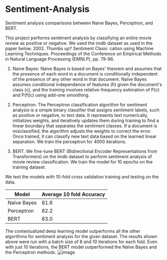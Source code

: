 # Sentiment-Analysis
Sentiment analysis comparisons between Naive Bayes, Perceptron, and BERT. 

This project performs sentiment analysis by classifying an entire movie review as positive or negative. We used the imdb dataset as used in the paper below.
2002. Thumbs up? Sentiment Classi cation using Machine Learning Techniques. Proceedings of the Conference on Empirical Methods in Natural Language Processing (EMNLP), pp. 79-86.

1. Naive Bayes: Naive Bayes is based on Bayes' theorem and assumes that the presence of each word in a document is conditionally independent of the presence of any other word in that document. Naive Bayes assumes conditional independence of features (fi) given the document's class (c), and the training involves relative-frequency estimation of P(c) and P(fi|c) using add-one smoothing. 

2. Perceptron: The Perceptron classification algorithm for sentiment analysis is a simple binary classifier that assigns sentiment labels, such as positive or negative, to text data. It represents text numerically, initializes weights, and iteratively updates them during training to find a linear boundary that separates the sentiment classes. If a document is misclassified, the algorithm adjusts the weights to correct the error. Once trained, it can classify new text data based on the learned linear separation. We train the perceptron for 4000 iterations. 

4. BERT. We fine-tune BERT (Bidirectional Encoder Representations from Transformers) on the imdb dataset to perform sentiment analysis of movie review classification. We train the model for 10 epochs on the training dataset.


We test the models with 10-fold cross validation training and testing on the data.

 | Model | Average 10 fold Accuracy |
|----------|----------|
| Naive Bayes | 81.6 |
| Perceptron | 82.2 |
| BERT | 83.0 | 

The contextualized deep learning model outperforms all the other algorithms for sentiment analysis for the given dataset. The results shown above were run with a batch size of 8 and 10 iterations for each fold. Even with just 10 iterations, the BERT model outperformed the Naïve Bayes and the Perceptron methods. ![image](https://github.com/susavlsh10/Sentiment-Analysis/assets/54409828/53ca2c6b-e7df-41b9-92c8-7d3950b046be)
